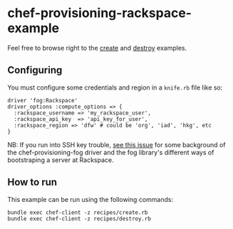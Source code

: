 # chef-provisioning-rackspace-example

Feel free to browse right to the [create](recipes/create.rb) and [destroy](recipes/destroy.rb) examples.

## Configuring

You must configure some credentials and region in a `knife.rb` file like so:
```
driver 'fog:Rackspace'
driver_options :compute_options => {
  :rackspace_username => 'my_rackspace_user',
  :rackspace_api_key  => 'api_key_for_user',
  :rackspace_region => 'dfw' # could be 'org', 'iad', 'hkg', etc
}
```

NB: If you run into SSH key trouble, [see this issue](https://github.com/chef/chef-provisioning-fog/issues/130) for some background of the chef-provisioning-fog driver and the fog library's different ways of bootstraping a server at Rackspace.

## How to run

This example can be run using the following commands:
```
bundle exec chef-client -z recipes/create.rb
bundle exec chef-client -z recipes/destroy.rb
```

